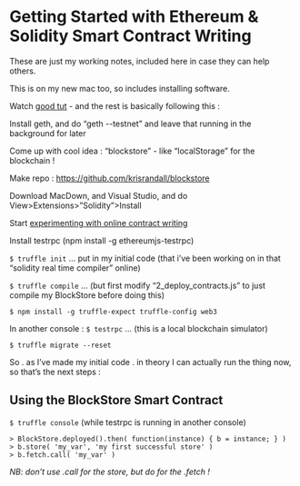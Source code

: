 # Getting Started with Ethereum & Solidity Smart Contract Writing
 
These are just my working notes, included here in case they can help others.

This is on my new mac too, so includes installing software.
 
Watch [good tut](https://www.youtube.com/watch?v=8jI1TuEaTro&t=1831s) - and the rest is basically following this :


Install geth, and do “geth --testnet” and leave that running in the background for later


Come up with cool idea : “blockstore” - like “localStorage” for the blockchain !


Make repo : https://github.com/krisrandall/blockstore


Download MacDown, and Visual Studio, and do View>Extensions>”Solidity”>Install


Start [experimenting with online contract writing](https://ethereum.github.io/browser-solidity/#version=soljson-v0.4.11+commit.68ef5810.js)


Install testrpc  (npm install -g ethereumjs-testrpc)


`$ truffle init`   ... put in my initial code (that i’ve been working on in that “solidity real time compiler” online)


`$ truffle compile` ...  (but first modify “2_deploy_contracts.js” to just compile my BlockStore before doing this)


`$ npm install -g truffle-expect truffle-config web3`


In another console : `$ testrpc` ...  (this is a local blockchain simulator)


`$ truffle migrate --reset` 


So . as I’ve made my initial code . in theory I can actually run the thing now, so that’s the next steps :


 
 
## Using the BlockStore Smart Contract
 
`$ truffle console`    (while testrpc is running in another console)

```
> BlockStore.deployed().then( function(instance) { b = instance; } )    
> b.store( 'my_var', 'my first successful store' )    
> b.fetch.call( 'my_var' )
```

*NB: don’t use .call for the store, but do for the .fetch !*



 


